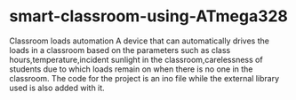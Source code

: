 # smart-classroom-using-ATmega328
Classroom loads automation
A device that can automatically drives the loads in a classroom based on the parameters such as class hours,temperature,incident sunlight in the classroom,carelessness of students due to which loads remain on when there is no one in the classroom.
The code for the project is an ino file while the external library used is also added with it.
